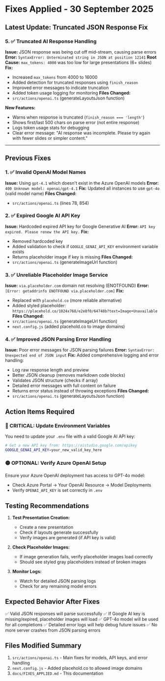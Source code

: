 # Fixes Applied - 30 September 2025

## Latest Update: Truncated JSON Response Fix

### 5. ✅ Truncated AI Response Handling
**Issue:** JSON response was being cut off mid-stream, causing parse errors
**Error:** `SyntaxError: Unterminated string in JSON at position 12141`
**Root Cause:** `max_tokens: 4000` was too low for large presentations (6+ slides)
**Fix:** 
- Increased `max_tokens` from 4000 to 16000
- Added detection for truncated responses using `finish_reason`
- Improved error messages to indicate truncation
- Added token usage logging for monitoring
**Files Changed:** 
- `src/actions/openai.ts` (generateLayoutsJson function)

**New Features:**
- Warns when response is truncated (`finish_reason === 'length'`)
- Shows first/last 500 chars on parse error (not entire response)
- Logs token usage stats for debugging
- Clear error message: "AI response was incomplete. Please try again with fewer slides or simpler content."

---

## Previous Fixes

### 1. ✅ Invalid OpenAI Model Names
**Issue:** Using `gpt-4.1` which doesn't exist in the Azure OpenAI models
**Error:** `400 Unknown model: openai/gpt-4.1`
**Fix:** Updated all instances to use `gpt-4o` (valid model name)
**Files Changed:** 
- `src/actions/openai.ts` (lines 78, 854)

### 2. ✅ Expired Google AI API Key
**Issue:** Hardcoded expired API key for Google Generative AI
**Error:** `API key expired. Please renew the API key.`
**Fix:** 
- Removed hardcoded key
- Added validation to check if `GOOGLE_GENAI_API_KEY` environment variable exists
- Returns placeholder image if key is missing
**Files Changed:**
- `src/actions/openai.ts` (generateImageUrl function)

### 3. ✅ Unreliable Placeholder Image Service
**Issue:** `via.placeholder.com` domain not resolving (ENOTFOUND)
**Error:** `[Error: getaddrinfo ENOTFOUND via.placeholder.com]`
**Fix:** 
- Replaced with `placehold.co` (more reliable alternative)
- Added styled placeholder: `https://placehold.co/1024x768/e2e8f0/64748b?text=Image+Unavailable`
**Files Changed:**
- `src/actions/openai.ts` (generateImageUrl function)
- `next.config.js` (added placehold.co to image domains)

### 4. ✅ Improved JSON Parsing Error Handling
**Issue:** Poor error messages for JSON parsing failures
**Error:** `SyntaxError: Unexpected end of JSON input`
**Fix:** Added comprehensive logging and error handling:
- Log raw response length and preview
- Better JSON cleanup (removes markdown code blocks)
- Validates JSON structure (checks if array)
- Detailed error messages with full content on failure
- Returns error status instead of throwing exceptions
**Files Changed:**
- `src/actions/openai.ts` (generateLayoutsJson function)

## Action Items Required

### 🔴 CRITICAL: Update Environment Variables
You need to update your `.env` file with a valid Google AI API key:

```bash
# Get a new API key from: https://aistudio.google.com/apikey
GOOGLE_GENAI_API_KEY=your_new_valid_key_here
```

### 🟡 OPTIONAL: Verify Azure OpenAI Setup
Ensure your Azure OpenAI deployment has access to GPT-4o model:
- Check Azure Portal → Your OpenAI Resource → Model Deployments
- Verify `OPENAI_API_KEY` is set correctly in `.env`

## Testing Recommendations

1. **Test Presentation Creation:**
   - Create a new presentation
   - Check if layouts generate successfully
   - Verify images are generated (if API key is valid)

2. **Check Placeholder Images:**
   - If image generation fails, verify placeholder images load correctly
   - Should see styled gray placeholders instead of broken images

3. **Monitor Logs:**
   - Watch for detailed JSON parsing logs
   - Check for any remaining model errors

## Expected Behavior After Fixes

✅ Valid JSON responses will parse successfully
✅ If Google AI key is missing/expired, placeholder images will load
✅ GPT-4o model will be used for all completions
✅ Detailed error logs will help debug future issues
✅ No more server crashes from JSON parsing errors

## Files Modified Summary

1. `src/actions/openai.ts` - Main fixes for models, API keys, and error handling
2. `next.config.js` - Added placehold.co to allowed image domains
3. `docs/FIXES_APPLIED.md` - This documentation

